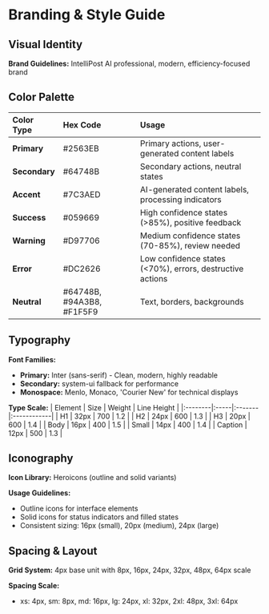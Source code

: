 # Branding & Style Guide

## Visual Identity

**Brand Guidelines:** IntelliPost AI professional, modern, efficiency-focused brand

## Color Palette

| Color Type    | Hex Code | Usage                                    |
| :------------ | :------- | :--------------------------------------- |
| **Primary**   | #2563EB  | Primary actions, user-generated content labels |
| **Secondary** | #64748B  | Secondary actions, neutral states        |
| **Accent**    | #7C3AED  | AI-generated content labels, processing indicators |
| **Success**   | #059669  | High confidence states (>85%), positive feedback |
| **Warning**   | #D97706  | Medium confidence states (70-85%), review needed |
| **Error**     | #DC2626  | Low confidence states (<70%), errors, destructive actions |
| **Neutral**   | #64748B, #94A3B8, #F1F5F9 | Text, borders, backgrounds |

## Typography

**Font Families:**
- **Primary:** Inter (sans-serif) - Clean, modern, highly readable
- **Secondary:** system-ui fallback for performance
- **Monospace:** Menlo, Monaco, 'Courier New' for technical displays

**Type Scale:**
| Element | Size | Weight | Line Height |
|:--------|:-----|:-------|:------------|
| H1 | 32px | 700 | 1.2 |
| H2 | 24px | 600 | 1.3 |
| H3 | 20px | 600 | 1.4 |
| Body | 16px | 400 | 1.5 |
| Small | 14px | 400 | 1.4 |
| Caption | 12px | 500 | 1.3 |

## Iconography

**Icon Library:** Heroicons (outline and solid variants)

**Usage Guidelines:** 
- Outline icons for interface elements
- Solid icons for status indicators and filled states
- Consistent sizing: 16px (small), 20px (medium), 24px (large)

## Spacing & Layout

**Grid System:** 4px base unit with 8px, 16px, 24px, 32px, 48px, 64px scale

**Spacing Scale:** 
- xs: 4px, sm: 8px, md: 16px, lg: 24px, xl: 32px, 2xl: 48px, 3xl: 64px
